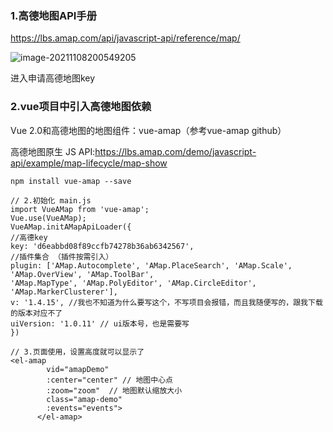 ### 1.高德地图API手册

https://lbs.amap.com/api/javascript-api/reference/map/

![image-20211108200549205](C:\Users\吴超\Desktop\notes\vue项目整理\imgs\keys.jpg)

进入申请高德地图key

### 2.vue项目中引入高德地图依赖

Vue 2.0和高德地图的地图组件：vue-amap（参考vue-amap github）

高德地图原生 JS API:https://lbs.amap.com/demo/javascript-api/example/map-lifecycle/map-show

```vue
npm install vue-amap --save

// 2.初始化 main.js
import VueAMap from 'vue-amap';
Vue.use(VueAMap);
VueAMap.initAMapApiLoader({
//高德key
key: 'd6eabbd08f89ccfb74278b36ab6342567', 
//插件集合 （插件按需引入）
plugin: ['AMap.Autocomplete', 'AMap.PlaceSearch', 'AMap.Scale', 'AMap.OverView', 'AMap.ToolBar',
'AMap.MapType', 'AMap.PolyEditor', 'AMap.CircleEditor', 'AMap.MarkerClusterer'],
v: '1.4.15', //我也不知道为什么要写这个，不写项目会报错，而且我随便写的，跟我下载的版本对应不了
uiVersion: '1.0.11' // ui版本号，也是需要写
})

// 3.页面使用，设置高度就可以显示了
<el-amap
        vid="amapDemo"  
        :center="center" // 地图中心点
        :zoom="zoom"  // 地图默认缩放大小
        class="amap-demo"
        :events="events">
      </el-amap>
```

